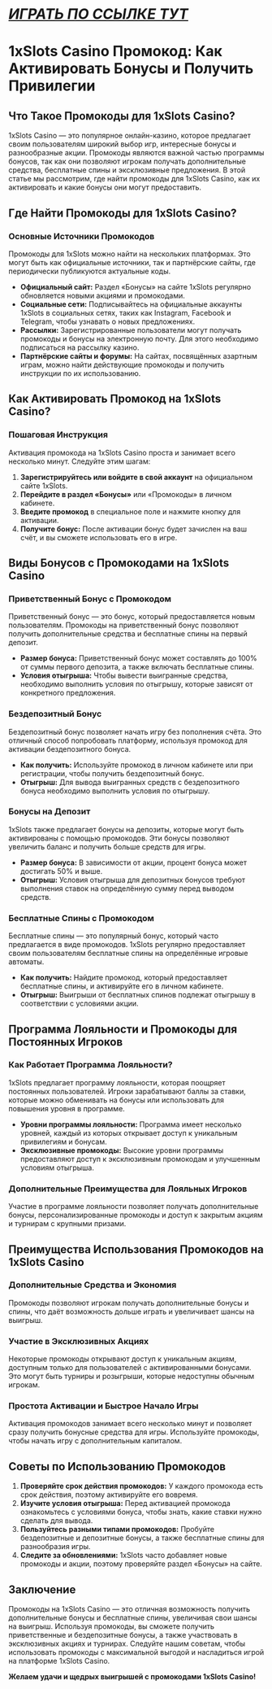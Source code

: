 # [***<u>ИГРАТЬ ПО ССЫЛКЕ ТУТ</u>***](https://brandplay.link/J2ZbqMPZ)

# 1xSlots Casino Промокод: Как Активировать Бонусы и Получить Привилегии

## Что Такое Промокоды для 1xSlots Casino?

1xSlots Casino — это популярное онлайн-казино, которое предлагает своим пользователям широкий выбор игр, интересные бонусы и разнообразные акции. Промокоды являются важной частью программы бонусов, так как они позволяют игрокам получать дополнительные средства, бесплатные спины и эксклюзивные предложения. В этой статье мы рассмотрим, где найти промокоды для 1xSlots Casino, как их активировать и какие бонусы они могут предоставить.

## Где Найти Промокоды для 1xSlots Casino?

### Основные Источники Промокодов

Промокоды для 1xSlots можно найти на нескольких платформах. Это могут быть как официальные источники, так и партнёрские сайты, где периодически публикуются актуальные коды.

* **Официальный сайт:** Раздел «Бонусы» на сайте 1xSlots регулярно обновляется новыми акциями и промокодами.
* **Социальные сети:** Подписывайтесь на официальные аккаунты 1xSlots в социальных сетях, таких как Instagram, Facebook и Telegram, чтобы узнавать о новых предложениях.
* **Рассылки:** Зарегистрированные пользователи могут получать промокоды и бонусы на электронную почту. Для этого необходимо подписаться на рассылку казино.
* **Партнёрские сайты и форумы:** На сайтах, посвящённых азартным играм, можно найти действующие промокоды и получить инструкции по их использованию.

## Как Активировать Промокод на 1xSlots Casino?

### Пошаговая Инструкция

Активация промокода на 1xSlots Casino проста и занимает всего несколько минут. Следуйте этим шагам:

1. **Зарегистрируйтесь или войдите в свой аккаунт** на официальном сайте 1xSlots.
2. **Перейдите в раздел «Бонусы»** или «Промокоды» в личном кабинете.
3. **Введите промокод** в специальное поле и нажмите кнопку для активации.
4. **Получите бонус:** После активации бонус будет зачислен на ваш счёт, и вы сможете использовать его в игре.

## Виды Бонусов с Промокодами на 1xSlots Casino

### Приветственный Бонус с Промокодом

Приветственный бонус — это бонус, который предоставляется новым пользователям. Промокоды на приветственный бонус позволяют получить дополнительные средства и бесплатные спины на первый депозит.

* **Размер бонуса:** Приветственный бонус может составлять до 100% от суммы первого депозита, а также включать бесплатные спины.
* **Условия отыгрыша:** Чтобы вывести выигранные средства, необходимо выполнить условия по отыгрышу, которые зависят от конкретного предложения.

### Бездепозитный Бонус

Бездепозитный бонус позволяет начать игру без пополнения счёта. Это отличный способ попробовать платформу, используя промокод для активации бездепозитного бонуса.

* **Как получить:** Используйте промокод в личном кабинете или при регистрации, чтобы получить бездепозитный бонус.
* **Отыгрыш:** Для вывода выигранных средств с бездепозитного бонуса необходимо выполнить условия по отыгрышу.

### Бонусы на Депозит

1xSlots также предлагает бонусы на депозиты, которые могут быть активированы с помощью промокодов. Эти бонусы позволяют увеличить баланс и получить больше средств для игры.

* **Размер бонуса:** В зависимости от акции, процент бонуса может достигать 50% и выше.
* **Отыгрыш:** Условия отыгрыша для депозитных бонусов требуют выполнения ставок на определённую сумму перед выводом средств.

### Бесплатные Спины с Промокодом

Бесплатные спины — это популярный бонус, который часто предлагается в виде промокодов. 1xSlots регулярно предоставляет своим пользователям бесплатные спины на определённые игровые автоматы.

* **Как получить:** Найдите промокод, который предоставляет бесплатные спины, и активируйте его в личном кабинете.
* **Отыгрыш:** Выигрыши от бесплатных спинов подлежат отыгрышу в соответствии с условиями акции.

## Программа Лояльности и Промокоды для Постоянных Игроков

### Как Работает Программа Лояльности?

1xSlots предлагает программу лояльности, которая поощряет постоянных пользователей. Игроки зарабатывают баллы за ставки, которые можно обменивать на бонусы или использовать для повышения уровня в программе.

* **Уровни программы лояльности:** Программа имеет несколько уровней, каждый из которых открывает доступ к уникальным привилегиям и бонусам.
* **Эксклюзивные промокоды:** Высокие уровни программы предоставляют доступ к эксклюзивным промокодам и улучшенным условиям отыгрыша.

### Дополнительные Преимущества для Лояльных Игроков

Участие в программе лояльности позволяет получать дополнительные бонусы, персонализированные промокоды и доступ к закрытым акциям и турнирам с крупными призами.

## Преимущества Использования Промокодов на 1xSlots Casino

### Дополнительные Средства и Экономия

Промокоды позволяют игрокам получать дополнительные бонусы и спины, что даёт возможность дольше играть и увеличивает шансы на выигрыш.

### Участие в Эксклюзивных Акциях

Некоторые промокоды открывают доступ к уникальным акциям, доступным только для пользователей с активированными бонусами. Это могут быть турниры и розыгрыши, которые недоступны обычным игрокам.

### Простота Активации и Быстрое Начало Игры

Активация промокодов занимает всего несколько минут и позволяет сразу получить бонусные средства для игры. Используйте промокоды, чтобы начать игру с дополнительным капиталом.

## Советы по Использованию Промокодов

1. **Проверяйте срок действия промокодов:** У каждого промокода есть срок действия, поэтому активируйте его вовремя.
2. **Изучите условия отыгрыша:** Перед активацией промокода ознакомьтесь с условиями бонуса, чтобы знать, какие ставки нужно сделать для вывода.
3. **Пользуйтесь разными типами промокодов:** Пробуйте бездепозитные и депозитные бонусы, а также бесплатные спины для разнообразия игры.
4. **Следите за обновлениями:** 1xSlots часто добавляет новые промокоды и акции, поэтому проверяйте раздел «Бонусы» на сайте.

## Заключение

Промокоды на 1xSlots Casino — это отличная возможность получить дополнительные бонусы и бесплатные спины, увеличивая свои шансы на выигрыш. Используя промокоды, вы сможете получить приветственные и бездепозитные бонусы, а также участвовать в эксклюзивных акциях и турнирах. Следуйте нашим советам, чтобы использовать промокоды с максимальной выгодой и насладиться игрой на платформе 1xSlots Casino.

**Желаем удачи и щедрых выигрышей с промокодами 1xSlots Casino!**
